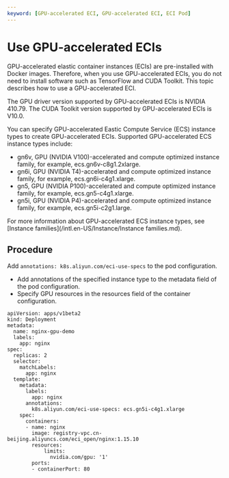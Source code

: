 ```yaml
---
keyword: [GPU-accelerated ECI, GPU-accelerated ECI, ECI Pod]
---
```


# Use GPU-accelerated ECIs

GPU-accelerated elastic container instances \(ECIs\) are pre-installed with Docker images. Therefore, when you use GPU-accelerated ECIs, you do not need to install software such as TensorFlow and CUDA Toolkit. This topic describes how to use a GPU-accelerated ECI.

The GPU driver version supported by GPU-accelerated ECIs is NVIDIA 410.79. The CUDA Toolkit version supported by GPU-accelerated ECIs is V10.0.

You can specify GPU-accelerated Eastic Compute Service \(ECS\) instance types to create GPU-accelerated ECIs. Supported GPU-accelerated ECS instance types include:

-   gn6v, GPU \(NVIDIA V100\)-accelerated and compute optimized instance family, for example, ecs.gn6v-c8g1.2xlarge.
-   gn6i, GPU \(NVIDIA T4\)-accelerated and compute optimized instance family, for example, ecs.gn6i-c4g1.xlarge.
-   gn5, GPU \(NVIDIA P100\)-accelerated and compute optimized instance family, for example, ecs.gn5-c4g1.xlarge.
-   gn5i, GPU \(NVIDIA P4\)-accelerated and compute optimized instance family, for example, ecs.gn5i-c2g1.large.

For more information about GPU-accelerated ECS instance types, see [Instance families](/intl.en-US/Instance/Instance families.md).

## Procedure

Add `annotations: k8s.aliyun.com/eci-use-specs` to the pod configuration.

-   Add annotations of the specified instance type to the metadata field of the pod configuration.
-   Specify GPU resources in the resources field of the container configuration.

```
apiVersion: apps/v1beta2
kind: Deployment
metadata:
  name: nginx-gpu-demo
  labels:
    app: nginx
spec:
  replicas: 2
  selector:
    matchLabels:
      app: nginx
  template:
    metadata:
      labels:
        app: nginx
      annotations:
        k8s.aliyun.com/eci-use-specs: ecs.gn5i-c4g1.xlarge
    spec:
      containers:
      - name: nginx
        image: registry-vpc.cn-beijing.aliyuncs.com/eci_open/nginx:1.15.10
        resources:
            limits:
              nvidia.com/gpu: '1'
        ports:
        - containerPort: 80
```

